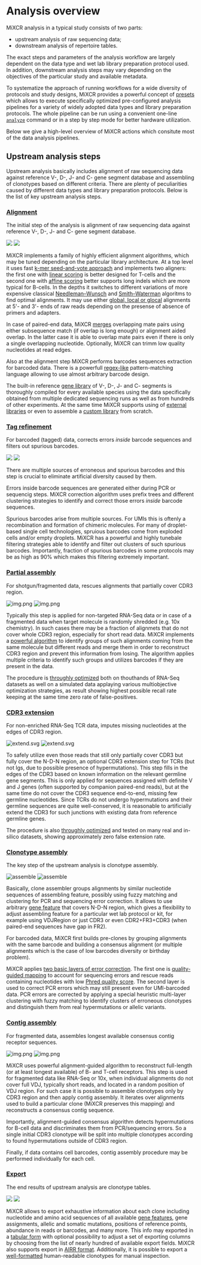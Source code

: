 # Analysis overview

MiXCR analysis in a typical study consists of two parts:

- upstream analysis of raw sequencing data;
- downstream analysis of repertoire tables.

The exact steps and parameters of the analysis workflow are largely dependent on the data type and wet lab library preparation protocol used. In addition, downstream analysis steps may vary depending on the objectives of the particular study and available metadata.

To systematize the approach of running workflows for a wide diversity of protocols and study designs, MiXCR provides a powerful concept of [presets](overview-presets.md) which allows to execute specifically optimized pre-configured analysis pipelines for a variety of widely adopted data types and library preparation protocols. The whole pipeline can be run using a convenient one-line [`analyze`](mixcr-analyze.md) command or in a step by step mode for better hardware utilization.

Below we give a high-level overview of MiXCR actions which consitute most of the data analysis pipelines.

## Upstream analysis steps

Upstream analysis basically includes alignment of raw sequencing data against reference V-, D-, J- and C- gene segment database and assembling of clonotypes based on different criteria. There are plenty of peculiarities caused by different data types and library preparation protocols. Below is the list of key upstream analysis steps.

### [Alignment](mixcr-align.md)

The initial step of the analysis is alignment of raw sequencing data against reference V-, D-, J- and C- gene segment database.
    
![](./pics/align-light.svg#only-light)
![](./pics/align-dark.svg#only-dark)

MiXCR implements a family of highly efficient alignment algorithms, which may be tuned depending on the particular library architecture. At a top level it uses fast [k-mer seed-and-vote approach](http://nar.oxfordjournals.org/content/41/10/e108) and implements two aligners: the first one with [linear scoring](mixcr-align.md#parameters-for-kaligner) is better designed for T-cells and the second one with [affine scoring](mixcr-align.md#parameters-for-kaligner2) better supports long indels which are more typical for B-cells. In the depths it switches to different variations of more expensive classical [Needleman–Wunsch](https://en.wikipedia.org/wiki/Needleman–Wunsch_algorithm) and [Smith–Waterman](https://en.wikipedia.org/wiki/Smith–Waterman_algorithm) algoritms to find optimal alignments. It may use either [global, local or glocal](https://en.wikipedia.org/wiki/Sequence_alignment#Global_and_local_alignments) alignments at 5'- and 3'- ends of raw reads depending on the presense of absence of primers and adapters. 
 
In case of paired-end data, MiXCR [merges](mixcr-align.md#merging-algorithm-parameters) overlapping mate pairs using either subsequence match (if overlap is long enough) or alignment aided overlap. In the latter case it is able to overlap mate pairs even if there is only a single overlapping nucleotide. Optionally, MiXCR can trimm low quality nucleotides at read edges.  

Also at the alignment step MiXCR performs barcodes sequences extraction for barcoded data. There is a powerfull [regex-like](ref-tag-pattern.md) pattern-matching language allowing to use almost arbitrary barcode design.  

The built-in reference [gene library](http://github.com/repseqio/library) of V-, D-, J- and C- segments is thoroughly compiled for every available species using the data specifically obtained from multiple dedicated sequencing runs as well as from hundreds of other experiments. At the same time MiXCR supports using of [external libraries](../guides/external-libraries.md) or even to assemble a [custom library](../guides/create-custom-library.md) from scratch.     

### [Tag refinement](mixcr-refineTagsAndSort.md)

For barcoded (tagged) data, corrects errors _inside_ barcode sequences and filters out spurious barcodes.

![](pics/refineAndSortTags-light.svg#only-light)
![](pics/refineAndSortTags-dark.svg#only-dark)

There are multiple sources of erroneous and spurious barcodes and this step is crucial to eliminate artificial diversity caused by them.

Errors inside barcode sequences are generated either during PCR or sequencig steps. MiXCR correction algorithm uses prefix trees and different clustering strategies to identify and correct those errors _inside_ barcode sequences.

Spurious barcodes arise from multiple sources. For UMIs this is oftenly a recombination and formation of chimeric molecules. For many of droplet-based single cell technologies, spruious barcodes come from exploded cells and/or empty droplets. MiXCR has a powerful and highly tunebale filtering strategies able to identify and filter out clusters of such spurious barcodes. Importantly, fraction of spurious barcodes in some protocols may be as high as 90% which makes this filtering extremely important.


### [Partial assembly](mixcr-assemblePartial.md)

For shotgun/fragmented data, rescues alignments that partially cover CDR3 region.

![img.png](pics/assemblePartial-light.svg#only-light)
![img.png](pics/assemblePartial-dark.svg#only-dark)

Typically this step is applied for non-targeted RNA-Seq data or in case of a fragmented data when target molecule is randomly shredded (e.g. 10x chemistry). In such cases there may be a fraction of alignmets that do not cover whole CDR3 region, especially for short read data. MiXCR implements a [powerful algorithm](https://www.nature.com/articles/nbt.3979) to identify groups of such alignments coming from the same molecule but different reads and merge them in order to reconstruct CDR3 region and prevent this information from losing. The algorithm applies multiple criteria to identify such groups and utilizes barcodes if they are present in the data.
 
The procedure is [throughly optimized](https://www.nature.com/articles/nbt.3979) both on thouthands of RNA-Seq datasets as well on a simulated data applaying various multiobjective optimization strategies, as result showing highest possible recall rate keeping at the same time zero rate of false-positives.     



### [CDR3 extension](mixcr-extend.md)

For non-enriched RNA-Seq TCR data, imputes missing nucleotides at the edges of CDR3 region.  

![extend.svg](pics/extend-light.svg#only-light)
![extend.svg](pics/extend-dark.svg#only-dark)

To safely utilize even those reads that still only partially cover CDR3 but fully cover the N-D-N region, an optional CDR3 extension step for TCRs (but not Igs, due to possible presence of hypermutations). This step fills in the edges of the CDR3 based on known information on the relevant germline gene segments. This is only applied for sequences assigned with definite V and J genes (often supported by companion paired-end reads), but at the same time do not cover the CDR3 sequence end-to-end, missing few germline nucleotides. Since TCRs do not undergo hypermutations and their germline sequences are quite well-conserved, it is reasonable to artificially extend the CDR3 for such junctions with existing data from reference germline genes. 

The procedure is also [throughly optimized](https://www.nature.com/articles/nbt.3979) and tested on many real and in-silico datasets,  showing approximately zero false extension rate.

### [Clonotype assembly](mixcr-assemble.md)

The key step of the upstream analysis is clonotype assembly.

![assemble](./pics/assemble-light.svg#only-light)
![assemble](./pics/assemble-dark.svg#only-dark)

Basically, clone assembler groups alignments by similar nucleotide sequences of assembling feature, possibly using fuzzy matching and clustering for PCR and sequencing error correction. It allows to use arbitrary [gene feature](./ref-gene-features.md) that covers N-D-N region, which gives a flexibility to adjust assembling feature for a particular wet lab protocol or kit, for example using VDJRegion or just CDR3 or even CDR2+FR3+CDR3 (when paired-end sequences have gap in FR2).

For barcoded data, MiXCR first builds pre-clones by grouping alignments with the same barcode and building a consensus alignment (or multiple alignments which is the case of low barcodes diversity or birthday problem).

MiXCR applies [two basic layers of error correction](https://www.nature.com/articles/nmeth.3364). The first one is [quality-guided mapping](https://pubmed.ncbi.nlm.nih.gov/22806588/) to account for sequencing errors and rescue reads containing nucleotides with low [Phred quality score](https://en.wikipedia.org/wiki/Phred_quality_score). The second layer is used to correct PCR errors which may still present even for UMI-barcoded data. PCR errors are corrected by applying a special heuristic multi-layer clustering with fuzzy matching to identify clusters of erroneous clonotypes and distinguish them from real hypermutations or allelic variants.

### [Contig assembly](mixcr-assembleContigs.md)

For fragmented data, assembles longest available consensus contig receptor sequences.  

![img.png](pics/assembleContigs-light.svg#only-light)
![img.png](pics/assembleContigs-dark.svg#only-dark)

MiXCR uses powerful alignment-guided algorithm to reconstruct full-length (or at least longest available) of B- and T-cell receptors. This step is used for fragmented data like RNA-Seq or 10x, when individual alignments do not cover full VDJ, typically short reads, and located in a random position of VDJ region. For such case it is possible to assemble clonotypes only by CDR3 region and then apply contig assembly. It iterates over alignments used to build a particular clone (MiXCR preserves this mapping) and reconstructs a consensus contig sequence.

Importantly, alignment-guided consensus algorithm detects hypermutations for B-cell data and discriminates them from PCR/sequencing errors. So a single initial CDR3 clonotype will be split into multiple clonotypes according to found hypermutations outside of CDR3 region. 

Finally, if data contains cell barcodes, contig assembly procedure may be performed individually for each cell. 


### [Export](mixcr-export.md)

The end results of upstream analysis are clonotype tables.

![](pics/export-light.svg#only-light)
![](pics/export-dark.svg#only-dark)

MiXCR allows to export exhaustive information about each clone including nucleotide and amino acid sequences of all available [gene features](ref-gene-features.md), gene assignments, allelic and somatic mutations, positions of reference points, abundance in reads or barcodes, and many more. This info may exported in a [tabular form](mixcr-export.md) with optional possibility to adjust a set of exporting columns by choosing from the list of nearly hundred of available export fields. MiXCR also supports export in [AIRR format](mixcr-exportAirr.md). Additionally, it is possible to export a [well-formatted](mixcr-exportPretty.md) human-readable clonotypes for manual inspection. 

